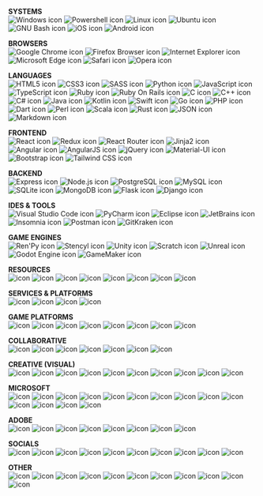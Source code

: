 **SYSTEMS**\
![Windows icon](docs/icons/windows.svg "Windows") ![Powershell
icon](docs/icons/powershell.svg "Powershell") ![Linux
icon](docs/icons/linux.svg "Linux") ![Ubuntu
icon](docs/icons/ubuntu.svg "Ubuntu") ![GNU Bash
icon](docs/icons/gnubash.svg "GNU Bash") ![iOS
icon](docs/icons/ios.svg "iOS") ![Android
icon](docs/icons/android.svg "Android")

**BROWSERS**\
![Google Chrome icon](docs/icons/googlechrome.svg "Google Chrome")
![Firefox Browser icon](docs/icons/firefoxbrowser.svg "Firefox Browser")
![Internet Explorer
icon](docs/icons/internetexplorer.svg "Internet Explorer") ![Microsoft
Edge icon](docs/icons/microsoftedge.svg "Microsoft Edge") ![Safari
icon](docs/icons/safari.svg "Safari") ![Opera
icon](docs/icons/opera.svg "Opera")

**LANGUAGES**\
![HTML5 icon](docs/icons/html5.svg "HTML5") ![CSS3
icon](docs/icons/css3.svg "CSS3") ![SASS
icon](docs/icons/sass.svg "SASS") ![Python
icon](docs/icons/python.svg "Python") ![JavaScript
icon](docs/icons/javascript.svg "JavaScript") ![TypeScript
icon](docs/icons/typescript.svg "TypeScript") ![Ruby
icon](docs/icons/ruby.svg "Ruby") ![Ruby On Rails
icon](docs/icons/rubyonrails.svg "Ruby On Rails") ![C
icon](docs/icons/c.svg "C") ![C++ icon](docs/icons/cplusplus.svg "C++")
![C# icon](docs/icons/csharp.svg "C#") ![Java
icon](docs/icons/java.svg "Java") ![Kotlin
icon](docs/icons/kotlin.svg "Kotlin") ![Swift
icon](docs/icons/swift.svg "Swift") ![Go icon](docs/icons/go.svg "Go")
![PHP icon](docs/icons/php.svg "PHP") ![Dart
icon](docs/icons/dart.svg "Dart") ![Perl
icon](docs/icons/perl.svg "Perl") ![Scala
icon](docs/icons/scala.svg "Scala") ![Rust
icon](docs/icons/rust.svg "Rust") ![JSON
icon](docs/icons/json.svg "JSON") ![Markdown
icon](docs/icons/markdown.svg "Markdown")

**FRONTEND**\
![React icon](docs/icons/react.svg "React") ![Redux
icon](docs/icons/redux.svg "Redux") ![React Router
icon](docs/icons/reactrouter.svg "React Router") ![Jinja2
icon](docs/icons/jinja.svg "Jinja2") ![Angular
icon](docs/icons/angular.svg "Angular") ![AngularJS
icon](docs/icons/angularjs.svg "AngularJS") ![jQuery
icon](docs/icons/jquery.svg "jQuery") ![Material-UI
icon](docs/icons/materialui.svg "Material-UI") ![Bootstrap
icon](docs/icons/bootstrap.svg "Bootstrap") ![Tailwind CSS
icon](docs/icons/tailwindcss.svg "Tailwind CSS")

**BACKEND**\
![Express icon](docs/icons/express.svg "Express") ![Node.js
icon](docs/icons/nodejs.svg "Node.js") ![PostgreSQL
icon](docs/icons/postgresql.svg "PostgreSQL") ![MySQL
icon](docs/icons/mysql.svg "MySQL") ![SQLite
icon](docs/icons/sqlite.svg "SQLite") ![MongoDB
icon](docs/icons/mongodb.svg "MongoDB") ![Flask
icon](docs/icons/flask.svg "Flask") ![Django
icon](docs/icons/django.svg "Django")

**IDES & TOOLS**\
![Visual Studio Code
icon](docs/icons/visualstudiocode.svg "Visual Studio Code") ![PyCharm
icon](docs/icons/pycharm.svg "PyCharm") ![Eclipse
icon](docs/icons/eclipse.svg "Eclipse") ![JetBrains
icon](docs/icons/jetbrains.svg "JetBrains") ![Insomnia
icon](docs/icons/insomnia.svg "Insomnia") ![Postman
icon](docs/icons/postman.svg "Postman") ![GitKraken
icon](docs/icons/gitkraken.svg "GitKraken")

**GAME ENGINES**\
![Ren'Py icon](docs/icons/renpy.svg "Ren'Py") ![Stencyl
icon](docs/icons/stencyl.svg "Stencyl") ![Unity
icon](docs/icons/unity.svg "Unity") ![Scratch
icon](docs/icons/scratch.svg "Scratch") ![Unreal
icon](docs/icons/unreal.svg "Unreal") ![Godot Engine
icon](docs/icons/godot.svg "Godot Engine") ![GameMaker
icon](docs/icons/gamemaker.svg "GameMaker")

**RESOURCES**\
![ icon](docs/icons/.svg) ![ icon](docs/icons/.svg) ![
icon](docs/icons/.svg) ![ icon](docs/icons/.svg) ![
icon](docs/icons/.svg) ![ icon](docs/icons/.svg) ![
icon](docs/icons/.svg) ![ icon](docs/icons/.svg)

**SERVICES & PLATFORMS**\
![ icon](docs/icons/.svg) ![ icon](docs/icons/.svg) ![
icon](docs/icons/.svg) ![ icon](docs/icons/.svg)

**GAME PLATFORMS**\
![ icon](docs/icons/.svg) ![ icon](docs/icons/.svg) ![
icon](docs/icons/.svg) ![ icon](docs/icons/.svg) ![
icon](docs/icons/.svg) ![ icon](docs/icons/.svg) ![
icon](docs/icons/.svg) ![ icon](docs/icons/.svg)

**COLLABORATIVE**\
![ icon](docs/icons/.svg) ![ icon](docs/icons/.svg) ![
icon](docs/icons/.svg) ![ icon](docs/icons/.svg) ![
icon](docs/icons/.svg) ![ icon](docs/icons/.svg) ![
icon](docs/icons/.svg)

**CREATIVE (VISUAL)**\
![ icon](docs/icons/.svg) ![ icon](docs/icons/.svg) ![
icon](docs/icons/.svg) ![ icon](docs/icons/.svg) ![
icon](docs/icons/.svg) ![ icon](docs/icons/.svg) ![
icon](docs/icons/.svg) ![ icon](docs/icons/.svg) ![
icon](docs/icons/.svg) ![ icon](docs/icons/.svg)

**MICROSOFT**\
![ icon](docs/icons/.svg) ![ icon](docs/icons/.svg) ![
icon](docs/icons/.svg) ![ icon](docs/icons/.svg) ![
icon](docs/icons/.svg) ![ icon](docs/icons/.svg) ![
icon](docs/icons/.svg) ![ icon](docs/icons/.svg) ![
icon](docs/icons/.svg) ![ icon](docs/icons/.svg) ![
icon](docs/icons/.svg) ![ icon](docs/icons/.svg) ![
icon](docs/icons/.svg) ![ icon](docs/icons/.svg)

**ADOBE**\
![ icon](docs/icons/.svg) ![ icon](docs/icons/.svg) ![
icon](docs/icons/.svg) ![ icon](docs/icons/.svg) ![
icon](docs/icons/.svg) ![ icon](docs/icons/.svg) ![
icon](docs/icons/.svg) ![ icon](docs/icons/.svg)

**SOCIALS**\
![ icon](docs/icons/.svg) ![ icon](docs/icons/.svg) ![
icon](docs/icons/.svg) ![ icon](docs/icons/.svg) ![
icon](docs/icons/.svg) ![ icon](docs/icons/.svg) ![
icon](docs/icons/.svg) ![ icon](docs/icons/.svg) ![
icon](docs/icons/.svg) ![ icon](docs/icons/.svg)

**OTHER**\
![ icon](docs/icons/.svg) ![ icon](docs/icons/.svg) ![
icon](docs/icons/.svg) ![ icon](docs/icons/.svg) ![
icon](docs/icons/.svg) ![ icon](docs/icons/.svg) ![
icon](docs/icons/.svg) ![ icon](docs/icons/.svg) ![
icon](docs/icons/.svg) ![ icon](docs/icons/.svg) ![
icon](docs/icons/.svg)

